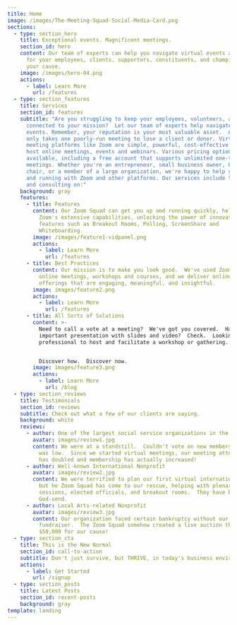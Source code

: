 ```yaml
---
title: Home
image: /images/The-Meeting-Squad-Social-Media-Card.png
sections:
  - type: section_hero
    title: Exceptional events. Magnificent meetings.
    section_id: hero
    content: Our team of experts can help you navigate virtual events and meetings
      for your employees, clients, supporters, constituents, and champions of
      your cause.
    image: /images/hero-04.png
    actions:
      - label: Learn More
        url: /features
  - type: section_features
    title: Services
    section_id: features
    subtitle: "Are you struggling to keep your employees, volunteers, and supporters
      connected to your mission?  Let our team of experts help navigate virtual
      events. Remember, your reputation is your most valuable asset.  And it
      only takes one poorly-run meeting to lose a client or donor. Virtual
      meeting platforms like Zoom are simple, powerful, cost-effective ways to
      host online meetings, events and webinars. Various pricing options are
      available, including a free account that supports unlimited one-to-one
      meetings. Whether you're an entrepreneur, small business owner, board
      chair, or a member of a large organization, we're happy to help you get up
      and running with Zoom and other platforms. Our services include training
      and consulting on:"
    background: gray
    features:
      - title: Features
        content: Our Zoom Squad can get you up and running quickly, helping navigate
          Zoom's extensive capabilities, unlocking the power of innovative
          features such as Breakout Rooms, Polling, ScreenShare and
          Whiteboarding.
        image: /images/feature1-vidpanel.png
        actions:
          - label: Learn More
            url: /features
      - title: Best Practices
        content: Our mission is to make you look good.  We've used Zoom for hundreds of
          online meetings, workshops and courses, and we deliver online
          offerings that are engaging, meaningful, and insightful.
        image: images/feature2.png
        actions:
          - label: Learn More
            url: /features
      - title: All Sorts of Solutions
        content: >-
          Need to call a vote at a meeting?  We've got you covered.  Have an
          important presentation with slides and video?  Check.  Looking for a
          professional to host and facilitate a workshop or gathering.  Done.  


          Discover how.  Discover now.
        image: images/feature3.png
        actions:
          - label: Learn More
            url: /blog
  - type: section_reviews
    title: Testimonials
    section_id: reviews
    subtitle: Check out what a few of our clients are saying.
    background: white
    reviews:
      - author: One of the largest social service organizations in the world
        avatar: images/review1.jpg
        content: We were at a standstill.  Couldn't vote on new members.  Club morale
          was low.  Since we started virtual meetings, our meeting attendance
          has doubled and membership has actually increased!
      - author: Well-known International Nonprofit
        avatar: images/review2.jpg
        content: We were terrified to plan our first virtual international conference,
          but he Zoom Squad has come to our rescue, helping with plenary
          sessions, elected officials, and breakout rooms.  They have been a
          God-send.
      - author: Local Arts-related Nonprofit
        avatar: images/review3.jpg
        content: Our organization faced certain bankruptcy without our annual
          fundraiser.  The Zoom Squad somehow created a live auction that raised
          $50,000 for our cause!
  - type: section_cta
    title: This is the New Normal
    section_id: call-to-action
    subtitle: Don't just survive, but THRIVE, in today's business environment.
    actions:
      - label: Get Started
        url: /signup
  - type: section_posts
    title: Latest Posts
    section_id: recent-posts
    background: gray
template: landing
---
```

